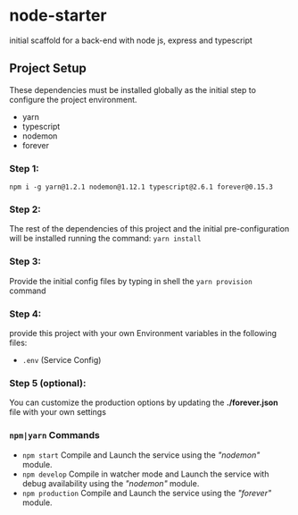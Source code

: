 # node-starter
initial scaffold for a back-end with node js, express and typescript

## Project Setup
These dependencies must be installed globally as the initial step to configure the project environment.
- yarn
- typescript
- nodemon
- forever

### Step 1:
`npm i -g yarn@1.2.1 nodemon@1.12.1 typescript@2.6.1 forever@0.15.3`

### Step 2:
The rest of the dependencies of this project and the initial pre-configuration will be installed running the command:
`yarn install`

### Step 3:
Provide the initial config files by typing in shell the `yarn provision` command

### Step 4:
provide this project with your own Environment variables in the following files:
- `.env` (Service Config)

### Step 5 (optional):
You can customize the production options by updating the **./forever.json** file with your own settings

### `npm|yarn` Commands
- `npm start` Compile and Launch the service using the _"nodemon"_ module.
- `npm develop` Compile in watcher mode and Launch the service with debug availability using the _"nodemon"_ module.
- `npm production` Compile and Launch the service using the _"forever"_ module.
